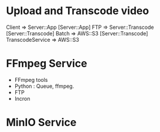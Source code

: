 # Upload and Transcode video

Client 									=> Server::App
[Server::App] FTP 						=> Server::Transcode
[Server::Transcode] Batch				=> AWS::S3
[Server::Transcode] TranscodeService	=> AWS::S3

# FFmpeg Service

- FFmpeg tools
- Python : Queue, ffmpeg.
- FTP
- Incron

# MinIO Service